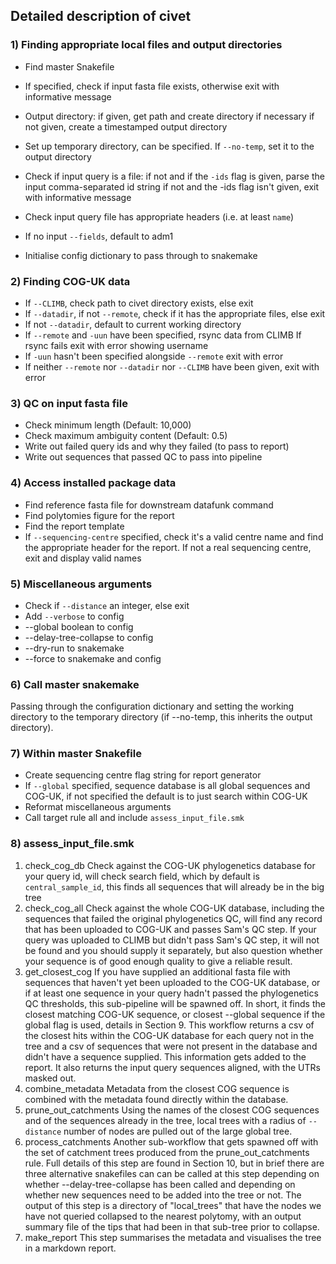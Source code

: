 ## Detailed description of civet

### 1) Finding appropriate local files and output directories

- Find master Snakefile
- If specified, check if input fasta file exists, otherwise exit with informative message 
- Output directory:
	if given, get path and create directory if necessary
	if not given, create a timestamped output directory
- Set up temporary directory, can be specified. If `--no-temp`, set it to the output directory
- Check if input query is a file:
	if not and if the `-ids` flag is given, parse the input comma-separated id string
	if not and the -ids flag isn't given, exit with informative message
- Check input query file has appropriate headers (i.e. at least `name`)
- If no input `--fields`, default to adm1

- Initialise config dictionary to pass through to snakemake

### 2) Finding COG-UK data

- If `--CLIMB`, check path to civet directory exists, else exit
- If `--datadir`, if not `--remote`, check if it has the appropriate files, else exit
- If not `--datadir`, default to current working directory
- If `--remote` and `-uun` have been specified, rsync data from CLIMB
	If rsync fails exit with error showing username
- If `-uun` hasn't been specified alongside `--remote` exit with error
- If neither `--remote` nor `--datadir` nor `--CLIMB` have been given, exit with error

### 3) QC on input fasta file
- Check minimum length (Default: 10,000)
- Check maximum ambiguity content (Default: 0.5)
- Write out failed query ids and why they failed (to pass to report)
- Write out sequences that passed QC to pass into pipeline

### 4) Access installed package data
- Find reference fasta file for downstream datafunk command
- Find polytomies figure for the report
- Find the report template
- If `--sequencing-centre` specified, check it's a valid centre name and find the appropriate header for the report. If not a real sequencing centre, exit and display valid names

### 5) Miscellaneous arguments
- Check if `--distance` an integer, else exit
- Add `--verbose` to config 
- --global boolean to config
- --delay-tree-collapse to config
- --dry-run to snakemake
- --force to snakemake and config

### 6) Call master snakemake
Passing through the configuration dictionary and setting the working directory to the temporary directory (if --no-temp, this inherits the output directory).  

### 7) Within master Snakefile
- Create sequencing centre flag string for report generator
- If `--global` specified, sequence database is all global sequences and COG-UK, if not specified the default is to just search within COG-UK
- Reformat miscellaneous arguments
- Call target rule all and include `assess_input_file.smk`

### 8) assess_input_file.smk
1) check_cog_db
Check against the COG-UK phylogenetics database for your query id, will check search field, which by default is `central_sample_id`, this finds all sequences that will already be in the big tree
2) check_cog_all
Check against the whole COG-UK database, including the sequences that failed the original phylogenetics QC, will find any record that has been uploaded to COG-UK and passes Sam's QC step. If your query was uploaded to CLIMB but didn't pass Sam's QC step, it will not be found and you should supply it separately, but also question whether your sequence is of good enough quality to give a reliable result.
3) get_closest_cog
If you have supplied an additional fasta file with sequences that haven't yet been uploaded to the COG-UK database, or if at least one sequence in your query hadn't passed the phylogenetics QC thresholds, this sub-pipeline will be spawned off. In short, it finds the closest matching COG-UK sequence, or closest --global sequence if the global flag is used, details in Section 9. This workflow returns a csv of the closest hits within the COG-UK database for each query not in the tree and a csv of sequences that were not present in the database and didn't have a sequence supplied. This information gets added to the report. It also returns the input query sequences aligned, with the UTRs masked out. 
4) combine_metadata
Metadata from the closest COG sequence is combined with the metadata found directly within the database.
5) prune_out_catchments
Using the names of the closest COG sequences and of the sequences already in the tree, local trees with a radius of `--distance` number of nodes are pulled out of the large global tree. 
6) process_catchments
Another sub-workflow that gets spawned off with the set of catchment trees produced from the prune_out_catchments rule. Full details of this step are found in Section 10, but in brief there are three alternative snakefiles can can be called at this step depending on whether --delay-tree-collapse has been called and depending on whether new sequences need to be added into the tree or not. The output of this step is a directory of "local_trees" that have the nodes we have not queried collapsed to the nearest polytomy, with an output summary file of the tips that had been in that sub-tree prior to collapse.
7) make_report
This step summarises the metadata and visualises the tree in a markdown report. 
